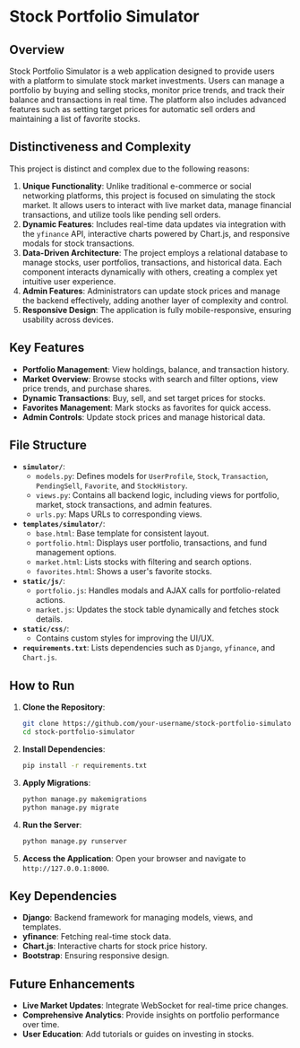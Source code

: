 
# **Stock Portfolio Simulator**

## **Overview**
Stock Portfolio Simulator is a web application designed to provide users with a platform to simulate stock market investments. Users can manage a portfolio by buying and selling stocks, monitor price trends, and track their balance and transactions in real time. The platform also includes advanced features such as setting target prices for automatic sell orders and maintaining a list of favorite stocks.

## **Distinctiveness and Complexity**
This project is distinct and complex due to the following reasons:
1. **Unique Functionality**: Unlike traditional e-commerce or social networking platforms, this project is focused on simulating the stock market. It allows users to interact with live market data, manage financial transactions, and utilize tools like pending sell orders.
2. **Dynamic Features**: Includes real-time data updates via integration with the `yfinance` API, interactive charts powered by Chart.js, and responsive modals for stock transactions.
3. **Data-Driven Architecture**: The project employs a relational database to manage stocks, user portfolios, transactions, and historical data. Each component interacts dynamically with others, creating a complex yet intuitive user experience.
4. **Admin Features**: Administrators can update stock prices and manage the backend effectively, adding another layer of complexity and control.
5. **Responsive Design**: The application is fully mobile-responsive, ensuring usability across devices.

## **Key Features**
- **Portfolio Management**: View holdings, balance, and transaction history.
- **Market Overview**: Browse stocks with search and filter options, view price trends, and purchase shares.
- **Dynamic Transactions**: Buy, sell, and set target prices for stocks.
- **Favorites Management**: Mark stocks as favorites for quick access.
- **Admin Controls**: Update stock prices and manage historical data.

## **File Structure**
- **`simulator/`**:
  - `models.py`: Defines models for `UserProfile`, `Stock`, `Transaction`, `PendingSell`, `Favorite`, and `StockHistory`.
  - `views.py`: Contains all backend logic, including views for portfolio, market, stock transactions, and admin features.
  - `urls.py`: Maps URLs to corresponding views.
- **`templates/simulator/`**:
  - `base.html`: Base template for consistent layout.
  - `portfolio.html`: Displays user portfolio, transactions, and fund management options.
  - `market.html`: Lists stocks with filtering and search options.
  - `favorites.html`: Shows a user's favorite stocks.
- **`static/js/`**:
  - `portfolio.js`: Handles modals and AJAX calls for portfolio-related actions.
  - `market.js`: Updates the stock table dynamically and fetches stock details.
- **`static/css/`**:
  - Contains custom styles for improving the UI/UX.
- **`requirements.txt`**: Lists dependencies such as `Django`, `yfinance`, and `Chart.js`.

## **How to Run**
1. **Clone the Repository**:
   ```bash
   git clone https://github.com/your-username/stock-portfolio-simulator.git
   cd stock-portfolio-simulator
   ```
2. **Install Dependencies**:
   ```bash
   pip install -r requirements.txt
   ```
3. **Apply Migrations**:
   ```bash
   python manage.py makemigrations
   python manage.py migrate
   ```
4. **Run the Server**:
   ```bash
   python manage.py runserver
   ```
5. **Access the Application**:
   Open your browser and navigate to `http://127.0.0.1:8000`.

## **Key Dependencies**
- **Django**: Backend framework for managing models, views, and templates.
- **yfinance**: Fetching real-time stock data.
- **Chart.js**: Interactive charts for stock price history.
- **Bootstrap**: Ensuring responsive design.

## **Future Enhancements**
- **Live Market Updates**: Integrate WebSocket for real-time price changes.
- **Comprehensive Analytics**: Provide insights on portfolio performance over time.
- **User Education**: Add tutorials or guides on investing in stocks.
